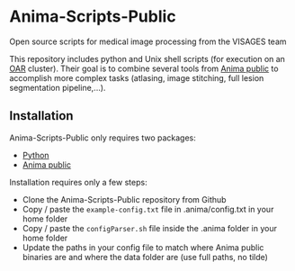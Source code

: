 # Anima-Scripts-Public
Open source scripts for medical image processing from the VISAGES team

This repository includes python and Unix shell scripts (for execution on an [OAR](https://oar.imag.fr) cluster). Their goal is to combine several tools from [Anima public](https://github.com/Inria-Visages/Anima-Public/) to accomplish more complex tasks (atlasing, image stitching, full lesion segmentation pipeline,...).

## Installation

Anima-Scripts-Public only requires two packages:
- [Python](https://www.python.org)
- [Anima public](https://github.com/Inria-Visages/Anima-Public/)

Installation requires only a few steps:
- Clone the Anima-Scripts-Public repository from Github
- Copy / paste the `example-config.txt` file in .anima/config.txt in your home folder
- Copy / paste the `configParser.sh` file inside the .anima folder in your home folder
- Update the paths in your config file to match where Anima public binaries are and where the data folder are (use full paths, no tilde)
